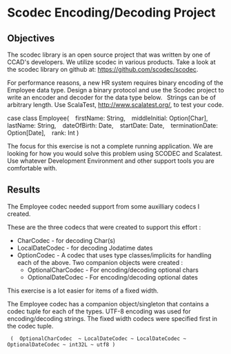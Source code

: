 Scodec Encoding/Decoding Project
================================

Objectives
-------------------------------

The scodec library is an open source project that was written by one of CCAD's developers.
We utilize scodec in various products. Take a look at the scodec library on github at: https://github.com/scodec/scodec.

For performance reasons, a new HR system requires binary encoding of the Employee data type.
Design a binary protocol and use the Scodec project to write an encoder and decoder for the data type below. 
Strings can be of arbitrary length. Use ScalaTest, http://www.scalatest.org/, to test your code.

case class Employee(
  firstName: String,
  middleInitial: Option[Char],
  lastName: String,
  dateOfBirth: Date,
  startDate: Date,
  terminationDate: Option[Date],
  rank: Int
)

The focus for this exercise is not a complete running application. We are looking for how you would solve this problem using SCODEC and Scalatest. Use whatever Development Environment and other support tools you are comfortable with.

Results
--------------------
The Employee codec needed support from some auxilliary codecs I created.

These are the three codecs that were created to support this effort :

 * CharCodec - for decoding Char(s)
 * LocalDateCodec - for decoding Jodatime dates
 * OptionCodec - A codec that uses type classes/implicits for handling each of the above. Two companion objects were created :
    * OptionalCharCodec - For encoding/decoding optional chars
    * OptionalDateCodec - For encoding/decoding optional dates

 This exercise is a lot easier for items of a fixed width.


The Employee codec has a companion object/singleton that contains a codec tuple for each of the types.
UTF-8 encoding was used for encoding/decoding strings. The fixed width codecs were specified first in the codec tuple.

```
 (  OptionalCharCodec  ~ LocalDateCodec ~ LocalDateCodec ~ OptionalDateCodec ~ int32L ~ utf8 )
```




